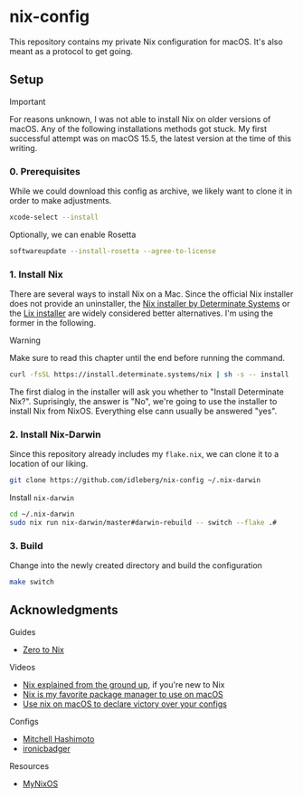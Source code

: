 # nix-config

This repository contains my private Nix configuration for macOS. It's also meant as a protocol to get going.

## Setup

> [!IMPORTANT]
> For reasons unknown, I was not able to install Nix on older versions of macOS. Any of the following installations methods got stuck. My first successful attempt was on macOS 15.5, the latest version at the time of this writing.

### 0. Prerequisites

While we could download this config as archive, we likely want to clone it in order to make adjustments.

```sh
xcode-select --install
```

Optionally, we can enable Rosetta

```sh
softwareupdate --install-rosetta --agree-to-license
```

### 1. Install Nix

There are several ways to install Nix on a Mac. Since the official Nix installer does not provide an uninstaller, the [Nix installer by Determinate Systems](https://github.com/DeterminateSystems/nix-installer?tab=readme-ov-file#determinate-nix-installer) or the [Lix installer](https://lix.systems/install/#on-any-other-linuxmacos-system) are widely considered better alternatives. I'm using the former in the following.

> [!WARNING]
> Make sure to read this chapter until the end before running the command.

```sh
curl -fsSL https://install.determinate.systems/nix | sh -s -- install
```

The first dialog in the installer will ask you whether to "Install Determinate Nix?". Suprisingly, the answer is "No", we're going to use the installer to install Nix from NixOS. Everything else cann usually be answered "yes".

### 2. Install Nix-Darwin

Since this repository already includes my `flake.nix`, we can clone it to a location of our liking.

```sh
git clone https://github.com/idleberg/nix-config ~/.nix-darwin
```

Install `nix-darwin`

```sh
cd ~/.nix-darwin
sudo nix run nix-darwin/master#darwin-rebuild -- switch --flake .#
```

### 3. Build

Change into the newly created directory and build the configuration

```sh
make switch
```

## Acknowledgments

Guides

-   [Zero to Nix](https://zero-to-nix.com/start/install/)

Videos

-   [Nix explained from the ground up](https://www.youtube.com/watch?v=5D3nUU1OVx8), if you're new to Nix
-   [Nix is my favorite package manager to use on macOS](https://www.youtube.com/watch?v=Z8BL8mdzWHI)
-   [Use nix on macOS to declare victory over your configs](https://www.youtube.com/watch?v=qUmZtC6ts0M)

Configs

-   [Mitchell Hashimoto](https://github.com/mitchellh/nixos-config)
-   [ironicbadger](https://github.com/ironicbadger/nix-config)

Resources

-   [MyNixOS](https://mynixos.com/)
